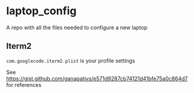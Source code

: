 # laptop_config

A repo with all the files needed to configure a new laptop

## Iterm2

`com.googlecode.iterm2.plist` is your profile settings

See https://gist.github.com/ganapativs/e571d9287cb74121d41bfe75a0c864d7 for references
